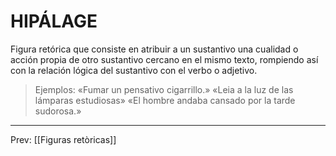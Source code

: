 # HIPÁLAGE 
Figura retórica que consiste en atribuir a un sustantivo una cualidad o acción propia de otro sustantivo cercano en el mismo texto, rompiendo así con la relación lógica del sustantivo con el verbo o adjetivo.  

>Ejemplos: «Fumar un pensativo cigarrillo.» «Leia a la luz de las lámparas estudiosas» «El hombre andaba cansado por la tarde sudorosa.» 
___
Prev: [[Figuras retòricas]]